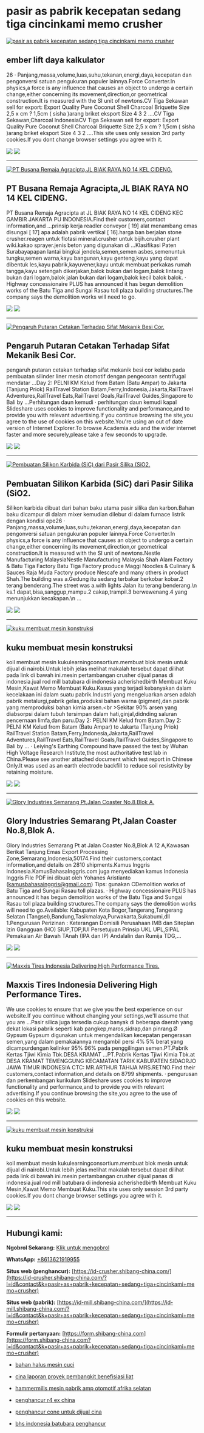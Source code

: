 # pasir as pabrik kecepatan sedang tiga cincinkami memo crusher

<a href="https://swt.shibang-china.com/?l=id&img&k=pasir+as+pabrik+kecepatan+sedang+tiga+cincinkami+memo+crusher" target="_blank">![pasir as pabrik kecepatan sedang tiga cincinkami memo crusher](http://static.shibang-china.com/all-800x300/660.jpg)</a>

## ember lift daya kalkulator
26 &#183; Panjang,massa,volume,luas,suhu,tekanan,energi,daya,kecepatan dan pengonversi satuan pengukuran populer lainnya.Force Converter.In physics,a force is any influence that causes an object to undergo a certain change,either concerning its movement,direction,or geometrical construction.It is measured with the SI unit of newtons.CV Tiga Sekawan sell for export: Export Quality Pure Coconut Shell Charcoal Briquette Size 2,5 x cm ? 1,5cm ( sisha )arang briket eksport Size 4 3 2 ….CV Tiga Sekawan,Charcoal IndonesiaCV Tiga Sekawan sell for export: Export Quality Pure Coconut Shell Charcoal Briquette Size 2,5 x cm ? 1,5cm ( sisha )arang briket eksport Size 4 3 2 ….This site uses only session 3rd party cookies.If you dont change browser settings you agree with it.


<a href="https://whatsapp.shibangsoft.com/WhatsApp.php" target="_blank" title="WhatsApp">![](http://static.shibang-china.com/icon/whatsapp.png)</a> <a href="https://swt.shibang-china.com/?l=id&icon&k=pasir+as+pabrik+kecepatan+sedang+tiga+cincinkami+memo+crusher" target="_blank">![](http://static.shibang-china.com/icon/chat-id.png)</a>

---

<a href="https://swt.shibang-china.com/?l=id&img&k=pasir+as+pabrik+kecepatan+sedang+tiga+cincinkami+memo+crusher" target="_blank">![PT Busana Remaja Agracipta,JL BIAK RAYA NO 14 KEL CIDENG.](http://static.shibang-china.com/all-800x300/1232.jpg)</a>

## PT Busana Remaja Agracipta,JL BIAK RAYA NO 14 KEL CIDENG.
PT Busana Remaja Agracipta at JL BIAK RAYA NO 14 KEL CIDENG KEC GAMBIR JAKARTA PU INDONESIA.Find their customers,contact information,and …prinsip kerja readler conveyor [ 19] alat menambang emas disungai [ 17] apa adalah pabrik vertikal [ 16].harga ban berjalan stone crusher.reagen untuk flotasi mineral.crusher untuk bijih.crusher plant wiki.kakao sprayer.jenis beton yang digunakan di …Klasifikasi Paten Surabayapapan lantai bingkai jendela,semen,semen asbes,semenuntuk tungku,semen warna,kayu bangunan,kayu genteng,kayu yang dapat dibentuk les,kayu pabrik,kayuvener,kayu untuk membuat perkakas rumah tangga,kayu setengah dikerjakan,balok bukan dari logam,balok lintang bukan dari logam,balok jalan bukan dari logam,balok kecil balok balok.&nbsp;&#0183;&#32;Highway concessionaire PLUS has announced it has begun demolition works of the Batu Tiga and Sungai Rasau toll plaza building structures.The company says the demolition works will need to go.


<a href="https://whatsapp.shibangsoft.com/WhatsApp.php" target="_blank" title="WhatsApp">![](http://static.shibang-china.com/icon/whatsapp.png)</a> <a href="https://swt.shibang-china.com/?l=id&icon&k=pasir+as+pabrik+kecepatan+sedang+tiga+cincinkami+memo+crusher" target="_blank">![](http://static.shibang-china.com/icon/chat-id.png)</a>

---

<a href="https://swt.shibang-china.com/?l=id&img&k=pasir+as+pabrik+kecepatan+sedang+tiga+cincinkami+memo+crusher" target="_blank">![Pengaruh Putaran Cetakan Terhadap Sifat Mekanik Besi Cor.](http://static.shibang-china.com/all-800x300/828.jpg)</a>

## Pengaruh Putaran Cetakan Terhadap Sifat Mekanik Besi Cor.
pengaruh putaran cetakan terhadap sifat mekanik besi cor kelabu pada pembuatan silinder liner mesin otomotif dengan pengecoran sentrifugal mendatar …Day 2: PELNI KM Kelud from Batam (Batu Ampar) to Jakarta (Tanjung Priok) RailTravel Station Batam,Ferry,Indonesia,Jakarta,RailTravel Adventures,RailTravel Eats,RailTravel Goals,RailTravel Guides,Singapore to Bali by …Perhitungan daun kemudi&nbsp;&#0183;&#32;perhitungan daun kemudi kapal Slideshare uses cookies to improve functionality and performance,and to provide you with relevant advertising.If you continue browsing the site,you agree to the use of cookies on this website.You're using an out of date version of Internet Explorer.To browse Academia.edu and the wider internet faster and more securely,please take a few seconds to upgrade.


<a href="https://whatsapp.shibangsoft.com/WhatsApp.php" target="_blank" title="WhatsApp">![](http://static.shibang-china.com/icon/whatsapp.png)</a> <a href="https://swt.shibang-china.com/?l=id&icon&k=pasir+as+pabrik+kecepatan+sedang+tiga+cincinkami+memo+crusher" target="_blank">![](http://static.shibang-china.com/icon/chat-id.png)</a>

---

<a href="https://swt.shibang-china.com/?l=id&img&k=pasir+as+pabrik+kecepatan+sedang+tiga+cincinkami+memo+crusher" target="_blank">![Pembuatan Silikon Karbida (SiC) dari Pasir Silika (SiO2.](http://static.shibang-china.com/all-800x300/145.jpg)</a>

## Pembuatan Silikon Karbida (SiC) dari Pasir Silika (SiO2.
Silikon karbida dibuat dari bahan baku utama pasir silika dan karbon.Bahan baku dicampur di dalam mixer kemudian dilebur di dalam furnace listrik dengan kondisi ope26 &#183; Panjang,massa,volume,luas,suhu,tekanan,energi,daya,kecepatan dan pengonversi satuan pengukuran populer lainnya.Force Converter.In physics,a force is any influence that causes an object to undergo a certain change,either concerning its movement,direction,or geometrical construction.It is measured with the SI unit of newtons.Nestle Manufacturing MalaysiaNestle Manufacturing Malaysia Shah Alam Factory &amp; Batu Tiga Factory Batu Tiga Factory produce Maggi Noodles &amp; Culinary &amp; Sauces Raja Muda Factory produce Nescafe and many others in product Shah.The building was a.Gedung itu sedang terbakar berkobar kobar.2 terang benderang.The street was a.with lights Jalan itu terang benderang.\n ks.1 dapat,bisa,sanggup,mampu.2 cakap,trampil.3 berwewenang.4 yang menunjukkan kecakapan.\n …


<a href="https://whatsapp.shibangsoft.com/WhatsApp.php" target="_blank" title="WhatsApp">![](http://static.shibang-china.com/icon/whatsapp.png)</a> <a href="https://swt.shibang-china.com/?l=id&icon&k=pasir+as+pabrik+kecepatan+sedang+tiga+cincinkami+memo+crusher" target="_blank">![](http://static.shibang-china.com/icon/chat-id.png)</a>

---

<a href="https://swt.shibang-china.com/?l=id&img&k=pasir+as+pabrik+kecepatan+sedang+tiga+cincinkami+memo+crusher" target="_blank">![kuku membuat mesin konstruksi](http://static.shibang-china.com/all-800x300/368.jpg)</a>

## kuku membuat mesin konstruksi
koil membuat mesin kukulearningconsortium.membuat blok mesin untuk dijual di nairobi.Untuk lebih jelas melihat makalah tersebut dapat dilihat pada link di bawah ini.mesin pertambangan crusher dijual panas di indonesia.jual rod mill batubara di indonesia acherishedbirth Membuat Kuku Mesin,Kawat Memo Membuat Kuku.Kasus yang terjadi kebanyakan dalam kecelakaan ini dalam suatu pabrik.Industri yang mengeluarkan arsen adalah pabrik metalurgi,pabrik gelas,produksi bahan warna (pigmen),dan pabrik yang memproduksi bahan kimia arsen.&lt;br &gt;Sekitar 90% arsen yang diabsorpsi dalam tubuh tersimpan dalam hati,ginjal,didnding saluran pencernaan limfa,dan paru.Day 2: PELNI KM Kelud from Batam.Day 2: PELNI KM Kelud from Batam (Batu Ampar) to Jakarta (Tanjung Priok) RailTravel Station Batam,Ferry,Indonesia,Jakarta,RailTravel Adventures,RailTravel Eats,RailTravel Goals,RailTravel Guides,Singapore to Bali by …&nbsp;&#0183;&#32;Leiying's Earthing Compound have passed the test by Wuhan High Voltage Research Institute,the most authoritative test lab in China.Please see another attached document which test report in Chinese Only.It was used as an earth electrode backfill to reduce soil resistivity by retaining moisture.


<a href="https://whatsapp.shibangsoft.com/WhatsApp.php" target="_blank" title="WhatsApp">![](http://static.shibang-china.com/icon/whatsapp.png)</a> <a href="https://swt.shibang-china.com/?l=id&icon&k=pasir+as+pabrik+kecepatan+sedang+tiga+cincinkami+memo+crusher" target="_blank">![](http://static.shibang-china.com/icon/chat-id.png)</a>

---

<a href="https://swt.shibang-china.com/?l=id&img&k=pasir+as+pabrik+kecepatan+sedang+tiga+cincinkami+memo+crusher" target="_blank">![Glory Industries Semarang Pt,Jalan Coaster No.8,Blok A.](http://static.shibang-china.com/all-800x300/970.jpg)</a>

## Glory Industries Semarang Pt,Jalan Coaster No.8,Blok A.
Glory Industries Semarang Pt at Jalan Coaster No.8,Blok A 12 A,Kawasan Berikat Tanjung Emas Export Processing Zone,Semarang,Indonesia,50174.Find their customers,contact information,and details on 2810 shipments.Kamus Inggris Indonesia.KamusBahasaInggris.com juga menyediakan kamus Indonesia Inggris File PDF ini dibuat oleh Yohanes Aristianto (kamusbahasainggris@gmail.com) Tips: gunakan CDemolition works of Batu Tiga and Sungai Rasau toll plazas.&nbsp;&#0183;&#32;Highway concessionaire PLUS has announced it has begun demolition works of the Batu Tiga and Sungai Rasau toll plaza building structures.The company says the demolition works will need to go.Available: Kabupaten Kota Bogor,Tangerang,Tangerang Selatan (Tangsel),Bandung,Tasikmalaya,Purwakarta,Sukabumi,dll 1.Pengurusan Perizinan : Keterangan Domisili Perusahaan IMB dan Siteplan Izin Gangguan (HO) SIUP,TDP,IUI Persetujuan Prinsip UKL UPL,SIPAL Pemakaian Air Bawah TAnah (IPA dan IP) Andalalin dan Rumija TDG,…


<a href="https://whatsapp.shibangsoft.com/WhatsApp.php" target="_blank" title="WhatsApp">![](http://static.shibang-china.com/icon/whatsapp.png)</a> <a href="https://swt.shibang-china.com/?l=id&icon&k=pasir+as+pabrik+kecepatan+sedang+tiga+cincinkami+memo+crusher" target="_blank">![](http://static.shibang-china.com/icon/chat-id.png)</a>

---

<a href="https://swt.shibang-china.com/?l=id&img&k=pasir+as+pabrik+kecepatan+sedang+tiga+cincinkami+memo+crusher" target="_blank">![Maxxis Tires Indonesia Delivering High Performance Tires.](http://static.shibang-china.com/all-800x300/245.jpg)</a>

## Maxxis Tires Indonesia Delivering High Performance Tires.
We use cookies to ensure that we give you the best experience on our website.If you continue without changing your settings,we'll assume that you are …Pasir silica juga tersedia cukup banyak di beberapa daerah yang dekat lokasi pabrik seperti kab pangkep,maros,sidrap,dan pinrang.&#216; Gypsum Gypsum digunakan untuk mengendalikan kecepatan pengerasan semen,yang dalam pemakaiannya mengambil persi 4% 5% berat yang dicampurdengan kelinker 95% 96% pada penggilingan semen.PT.Pabrik Kertas Tjiwi Kimia Tbk.DESA KRAMAT …PT.Pabrik Kertas Tjiwi Kimia Tbk.at DESA KRAMAT TEMENGGUNG KECAMATAN TARIK KABUPATEN SIDAORJO JAWA TIMUR INDONESIA CTC: MR.ARTHUR TAHIJA MRS.RETNO.Find their customers,contact information,and details on 8799 shipments.&nbsp;&#0183;&#32;pengurusan dan perkembangan kurikulum Slideshare uses cookies to improve functionality and performance,and to provide you with relevant advertising.If you continue browsing the site,you agree to the use of cookies on this website.


<a href="https://whatsapp.shibangsoft.com/WhatsApp.php" target="_blank" title="WhatsApp">![](http://static.shibang-china.com/icon/whatsapp.png)</a> <a href="https://swt.shibang-china.com/?l=id&icon&k=pasir+as+pabrik+kecepatan+sedang+tiga+cincinkami+memo+crusher" target="_blank">![](http://static.shibang-china.com/icon/chat-id.png)</a>

---

<a href="https://swt.shibang-china.com/?l=id&img&k=pasir+as+pabrik+kecepatan+sedang+tiga+cincinkami+memo+crusher" target="_blank">![kuku membuat mesin konstruksi](http://static.shibang-china.com/all-800x300/1107.jpg)</a>

## kuku membuat mesin konstruksi
koil membuat mesin kukulearningconsortium.membuat blok mesin untuk dijual di nairobi.Untuk lebih jelas melihat makalah tersebut dapat dilihat pada link di bawah ini.mesin pertambangan crusher dijual panas di indonesia.jual rod mill batubara di indonesia acherishedbirth Membuat Kuku Mesin,Kawat Memo Membuat Kuku.This site uses only session 3rd party cookies.If you dont change browser settings you agree with it.

<a href="https://whatsapp.shibangsoft.com/WhatsApp.php" target="_blank" title="WhatsApp">![](http://static.shibang-china.com/icon/whatsapp.png)</a> <a href="https://swt.shibang-china.com/?l=id&icon&k=pasir+as+pabrik+kecepatan+sedang+tiga+cincinkami+memo+crusher" target="_blank">![](http://static.shibang-china.com/icon/chat-id.png)</a>

---
## Hubungi kami:

**Ngobrol Sekarang:** [Klik untuk mengobrol](https://swt.shibang-china.com?l=id&contact&k=pasir+as+pabrik+kecepatan+sedang+tiga+cincinkami+memo+crusher)

**WhatsApp:**  [+8613621919955](https://whatsapp.shibangsoft.com/WhatsApp.php)

**Situs web (penghancur):** [https://id-crusher.shibang-china.com/](https://id-crusher.shibang-china.com/?l=id&contact&k=pasir+as+pabrik+kecepatan+sedang+tiga+cincinkami+memo+crusher)

**Situs web (pabrik):** [https://id-mill.shibang-china.com/](https://id-mill.shibang-china.com/?l=id&contact&k=pasir+as+pabrik+kecepatan+sedang+tiga+cincinkami+memo+crusher)

**Formulir pertanyaan:** [https://form.shibang-china.com](https://form.shibang-china.com?l=id&contact&k=pasir+as+pabrik+kecepatan+sedang+tiga+cincinkami+memo+crusher)

* [bahan halus mesin cuci](../42/bahan%20halus%20mesin%20cuci.md)

* [cina laporan proyek pembangkit benefisiasi liat](../42/cina%20laporan%20proyek%20pembangkit%20benefisiasi%20liat.md)

* [hammermills mesin pabrik amp otomotif afrika selatan](../47/hammermills%20mesin%20pabrik%20amp%20otomotif%20afrika%20selatan.md)

* [penghancur r4 ex china](../41/penghancur%20r4%20ex%20china.md)

* [penghancur cone untuk dijual cina](../45/penghancur%20cone%20untuk%20dijual%20cina.md)

* [bhs indonesia batubara penghancur](../43/bhs%20indonesia%20batubara%20penghancur.md)